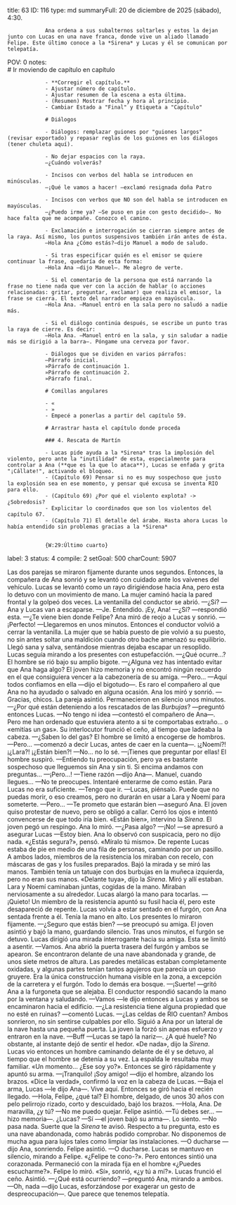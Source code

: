 title:          63
ID:             116
type:           md
summaryFull:    20 de diciembre de 2025 (sábado), 4:30.
                
                Ana ordena a sus subalternos soltarles y estos la dejan junto con Lucas en una nave franca, donde vive un aliado llamado Felipe. Este último conoce a la *Sirena* y Lucas y él se comunican por telepatía.
POV:            0
notes:          
                # Ir moviendo de capítulo en capítulo
                
                - **Corregir el capítulo.**
                - Ajustar número de capítulo.
                - Ajustar resumen de la escena a esta última.
                - (Resumen) Mostrar fecha y hora al principio.
                - Cambiar Estado a "Final" y Etiqueta a "Capítulo"
                
                # Diálogos
                
                - Diálogos: remplazar guiones por "guiones largos" (revisar exportado) y repasar reglas de los guiones en los diálogos (tener chuleta aquí).
                
                - No dejar espacios con la raya.
                —¿Cuándo volverás?
                
                - Incisos con verbos del habla se introducen en minúsculas.
                —¡Qué le vamos a hacer! —exclamó resignada doña Patro
                
                - Incisos con verbos que NO son del habla se introducen en mayúsculas.
                —¿Puedo irme ya? —Se puso en pie con gesto decidido—. No hace falta que me acompañe. Conozco el camino.
                
                - Exclamación e interrogación se cierran siempre antes de la raya. Así mismo, los puntos suspensivos también irán antes de ésta.
                —Hola Ana ¿Cómo estás?—dijo Manuel a modo de saludo.
                
                - Si tras especificar quién es el emisor se quiere continuar la frase, quedaría de esta forma:
                —Hola Ana —dijo Manuel—. Me alegro de verte.
                
                - Si el comentario de la persona que está narrando la frase no tiene nada que ver con la acción de hablar (o acciones relacionadas: gritar, preguntar, exclamar) que realiza el emisor, la frase se cierra. El texto del narrador empieza en mayúscula.
                —Hola Ana. —Manuel entró en la sala pero no saludó a nadie más.
                
                - Si el diálogo continúa después, se escribe un punto tras la raya de cierre. Es decir:
                —Hola Ana. —Manuel entró en la sala, y sin saludar a nadie más se dirigió a la barra—. Póngame una cerveza por favor.
                
                - Diálogos que se dividen en varios párrafos:
                —Párrafo inicial.
                »Párrafo de continuación 1.
                »Párrafo de continuación 2.
                »Párrafo final.
                
                # Comillas angulares
                
                - «
                - »
                - Empecé a ponerlas a partir del capítulo 59.
                
                # Arrastrar hasta el capítulo donde proceda
                
                ### 4. Rescata de Martín
                
                - Lucas pide ayuda a la *Sirena* tras la implosión del violento, pero ante la "inutilidad" de esta, especialmente para controlar a Ana (**que es la que lo ataca**), Lucas se enfada y grita "¡Cállate!", activando el bloqueo.
                - (Capítulo 69) Pensar si no es muy sospechoso que justo la explosión sea en ese momento, y pensar qué excusa se inventa RIO para ello.
                - (Capítulo 69) ¿Por qué el violento explota? -> ¿Sobredosis?
                - Explicitar lo coordinados que son los violentos del capítulo 67.
                - (Capítulo 71) El detalle del árabe. Hasta ahora Lucas lo había entendido sin problemas gracias a la *Sirena*
                
                
                {W:29:Último cuarto}
                
label:          3
status:         4
compile:        2
setGoal:        500
charCount:      5907


Las dos parejas se miraron fijamente durante unos segundos.
Entonces, la compañera de Ana sonrió y se levantó con cuidado ante los vaivenes del vehículo.
Lucas se levantó como un rayo dirigiéndose hacia Ana, pero esta lo detuvo con un movimiento de mano.
La mujer caminó hacia la pared frontal y la golpeó dos veces. La ventanilla del conductor se abrió.
—¿Sí?
—Ana y Lucas van a escaparse.
—Je. Entendido. ¡Ey, Ana!
—¿Sí? —respondió esta.
—¿Te viene bien donde Felipe?
Ana miró de reojo a Lucas y sonrió.
—¡Perfecto!
—Llegaremos en unos minutos.
Entonces el conductor volvió a cerrar la ventanilla.
La mujer que se había puesto de pie volvió a su puesto, no sin antes soltar una maldición cuando otro bache amenazó su equilibrio. Llegó sana y salva, sentándose mientras dejaba escapar un resoplido.
Lucas seguía mirando a los presentes con estupefacción.
—¿Qué ocurre...?
El hombre se rió bajo su amplio bigote.
—¿Alguna vez has intentado evitar que Ana haga algo?
El joven hizo memoria y no encontró ningún recuerdo en el que consiguiera vencer a la cabezonería de su amiga.
—Pero...
—Aquí todos confiamos en ella —dijo el bigotudo—. Es raro el compañero al que Ana no ha ayudado o salvado en alguna ocasión.
Ana los miró y sonrió.
—Gracias, chicos.
La pareja asintió.
Permanecieron en silencio unos minutos.
—¿Por qué están deteniendo a los rescatados de las *Burbujas*? —preguntó entonces Lucas.
—No tengo ni idea —contestó el compañero de Ana—. Pero me han ordenado que estuviera atento a si te comportabas extraño... o «emitías un gas».
Su interlocutor frunció el ceño, al tiempo que ladeaba la cabeza.
—¿Saben lo del gas?
El hombre se limitó a encogerse de hombros.
—Pero... —comenzó a decir Lucas, antes de caer en la cuenta—. ¡¿Noemí?! ¡¿Lara?! ¡¿Están bien?!
—No... no lo sé.
—¡Tienes que preguntar por ellas!
El hombre suspiró.
—Entiendo tu preocupación, pero ya es bastante sospechoso que lleguemos sin Ana y sin ti. Si encima andamos con  preguntas...
—¡Pero...!
—Tiene razón —dijo Ana—. Manuel, cuando llegues...
—No te preocupes. Intentaré enterarme de como están.
Para Lucas no era suficiente.
—Tengo que ir.
—Lucas, piénsalo. Puede que no puedas morir, o eso creamos, pero no durarán en usar a Lara y Noemí para someterte.
—Pero...
—Te prometo que estarán bien —aseguró Ana.
El joven quiso protestar de nuevo, pero se obligó a callar. Cerró los ojos e intentó convencerse de que todo iría bien.
«Están bien», intervino la *Sirena*.
El joven pegó un respingo. Ana lo miró.
—¿Pasa algo?
—¡No! —se apresuró a asegurar Lucas —Estoy bien.
Ana lo observó con suspicacia, pero no dijo nada.
«¿Estás segura?», pensó.
«Míralo tú mismo».
De repente Lucas estaba de pie en medio de una fila de personas, caminando por un pasillo. A ambos lados, miembros de la resistencia los miraban con recelo, con máscaras de gas y los fusiles preparados.
Bajó la mirada y se miró las manos. También tenía un tatuaje con dos burbujas en la muñeca izquierda, pero no eran sus manos.
«Delante tuya», dijo la *Sirena*.
Miró y allí estaban. Lara y Noemí caminaban juntas, cogidas de la mano. Miraban nerviosamente a su alrededor.
Lucas alargó la mano para tocarlas.
—¡Quieto!
Un miembro de la resistencia apuntó su fusil hacia él, pero este desapareció de repente.
Lucas volvía a estar sentado en el furgón, con Ana sentada frente a él.
Tenía la mano en alto. Los presentes lo miraron fijamente.
—¿Seguro que estás bien? —se preocupó su amiga.
El joven asintió y bajó la mano, guardando silencio.
Tras unos minutos, el furgón se detuvo.
Lucas dirigió una mirada interrogante hacia su amiga. Esta se limitó a asentir.
—Vamos.
Ana abrió la puerta trasera del furgón y ambos se apearon.
Se encontraron delante de una nave abandonada y grande, de unos siete metros de altura. Las paredes metálicas estaban completamente oxidadas, y algunas partes tenían tantos agujeros que parecía un queso gruyere. Era la única construcción humana visible en la zona, a excepción de la carretera y el furgón. Todo lo demás era bosque.
—¡Suerte! —gritó Ana a la furgoneta que se alejaba.
El conductor respondió sacando la mano por la ventana y saludando.
—Vamos —le dijo entonces a Lucas y ambos se encaminaron hacia el edificio. 
—¿La resistencia tiene alguna propiedad que no esté en ruinas? —comentó Lucas.
—¿Las celdas de RIO cuentan?
Ambos sonrieron, no sin sentirse culpables por ello.
Siguió a Ana por un lateral de la nave hasta una pequeña puerta. La joven la forzó sin apenas esfuerzo y entraron en la nave.
—Buff —Lucas se tapó la nariz—. ¿A qué huele?
No obstante, al instante dejó de sentir el hedor.
«De nada», dijo la *Sirena*.
Lucas vio entonces un hombre caminando delante de él y se detuvo, al tiempo que el hombre se detenía a su vez. La espalda le resultaba muy familiar.
«Un momento... ¿Ese soy yo?».
Entonces se giró rápidamente y apuntó su arma.
—¡Tranquilo! ¡Soy amigo! —dijo el hombre, alzando los brazos.
«Dice la verdad», confirmó la voz en la cabeza de Lucas.
—Baja el arma, Lucas —le dijo Ana—. Vive aquí.
Entonces se giró hacia el recién llegado.
—Hola, Felipe, ¿qué tal?
El hombre, delgado, de unos 30 años con pelo pelirrojo rizado, corto y descuidado, bajó los brazos.
—Hola, Ana. De maravilla, ¿y tú?
—No me puedo quejar.
Felipe asintió.
—Tú debes ser... —hizo memoria—. ¿Lucas?
—Sí —el joven bajó su arma—. Lo siento.
—No pasa nada. Suerte que la *Sirena* te avisó. Respecto a tu pregunta, esto es una nave abandonada, como habrás podido comprobar. No disponemos de mucha agua para lujos tales como limpiar las instalaciones.
—O ducharse —dijo Ana, sonriendo.
Felipe asintió.
—O ducharse.
Lucas se mantuvo en silencio, mirando a Felipe.
«¿Felipe te cono-?». Pero entonces sintió una corazonada. Permaneció con la mirada fija en el hombre «¿Puedes escucharme?».
Felipe lo miró.
«Sí», sonrió, «¿y tú a mí?».
Lucas frunció el ceño. Asintió.
—¿Qué está ocurriendo? —preguntó Ana, mirando a ambos.
—Oh, nada —dijo Lucas, esforzándose por exagerar un gesto de despreocupación—. Que parece que tenemos telepatía.